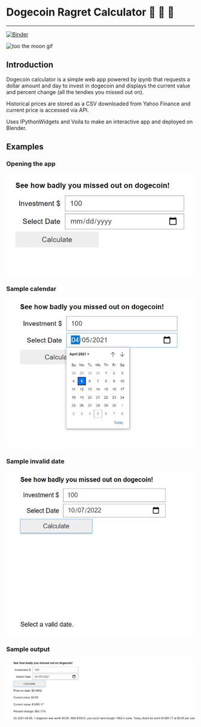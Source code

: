# Dogecoin Ragret Calculator :rocket: :rocket: :rocket:
---
[![Binder](https://mybinder.org/badge_logo.svg)](https://mybinder.org/v2/gh/jordan-pierre/dogecoin_calculator/main?filepath=%2Fvoila%2Frender%2Fdoge-calculator.ipynb)

![too the moon gif](https://media.giphy.com/media/Ogak8XuKHLs6PYcqlp/giphy.gif)

## Introduction
Dogecoin calculator is a simple web app powered by ipynb that requests a dollar amount and day to invest in dogecoin and displays the current value and percent change (all the tendies you missed out on).

Historical prices are stored as a CSV downloaded from Yahoo Finance and current price is accessed via API.

Uses IPythonWidgets and Voila to make an interactive app and deployed on Blender.

## Examples

### Opening the app
![Start Example](https://github.com/jordan-pierre/dogecoin_calculator/blob/main/demo/doge_calc_example.JPG)

### Sample calendar
![Calendar widget](https://github.com/jordan-pierre/dogecoin_calculator/blob/main/demo/doge_calendar_widget.JPG)

### Sample invalid date
![Invalid date](https://github.com/jordan-pierre/dogecoin_calculator/blob/main/demo/doge_error_handling.JPG)

### Sample output
![Sample output](https://github.com/jordan-pierre/dogecoin_calculator/blob/main/demo/doge_sample_out.JPG)